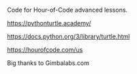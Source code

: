 Code for Hour-of-Code advanced lessons.

https://pythonturtle.academy/

https://docs.python.org/3/library/turtle.html

https://hourofcode.com/us

Big thanks to Gimbalabs.com
